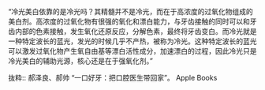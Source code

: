 “冷光美白依靠的是冷光吗？其精髓并不是冷光，而在于高浓度的过氧化物组成的美白剂。高浓度的过氧化物有很强的氧化和漂白能力，与牙齿接触的同时可以和牙齿内部的色素接触，发生氧化还原反应，分解色素，最终将牙齿变白。而冷光就是一种特定波长的蓝光，发光的时候几乎不产热，被称为冷光。这种特定波长的蓝光可以激发过氧化物产生氧自由基等漂白活性成分，加速漂白的过程，因此冷光只是冷光美白的辅助光源，核心还是在于强氧化剂。”

抜粋:: 郝泽良、郝帅  “一口好牙：把口腔医生带回家”。 Apple Books  

